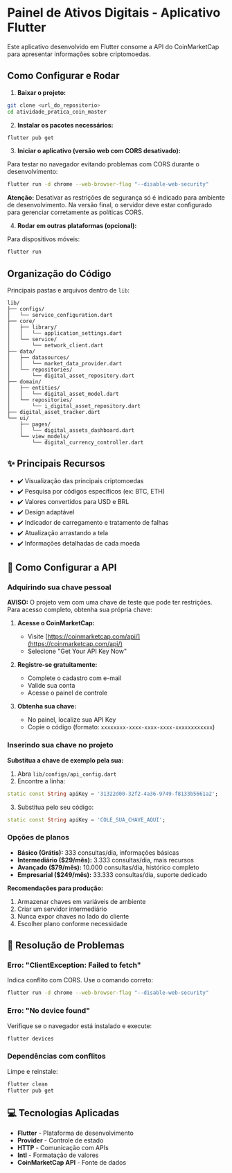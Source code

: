 # Painel de Ativos Digitais - Aplicativo Flutter  

Este aplicativo desenvolvido em Flutter consome a API do CoinMarketCap para apresentar informações sobre criptomoedas.  

## Como Configurar e Rodar  

1. **Baixar o projeto:**  

```bash
git clone <url_do_repositorio>  
cd atividade_pratica_coin_master  
```  

2. **Instalar os pacotes necessários:**  

```bash
flutter pub get  
```  

3. **Iniciar o aplicativo (versão web com CORS desativado):**  

Para testar no navegador evitando problemas com CORS durante o desenvolvimento:  

```bash
flutter run -d chrome --web-browser-flag "--disable-web-security"  
```  

**Atenção:** Desativar as restrições de segurança só é indicado para ambiente de desenvolvimento. Na versão final, o servidor deve estar configurado para gerenciar corretamente as políticas CORS.  

4. **Rodar em outras plataformas (opcional):**  

Para dispositivos móveis:  

```bash
flutter run  
```  

## Organização do Código  

Principais pastas e arquivos dentro de `lib`:  

```
lib/  
├── configs/  
│   └── service_configuration.dart  
├── core/  
│   ├── library/  
│   │   └── application_settings.dart  
│   └── service/  
│       └── network_client.dart  
├── data/  
│   ├── datasources/  
│   │   └── market_data_provider.dart  
│   └── repositories/  
│       └── digital_asset_repository.dart  
├── domain/  
│   ├── entities/  
│   │   └── digital_asset_model.dart  
│   └── repositories/  
│       └── i_digital_asset_repository.dart  
├── digital_asset_tracker.dart  
└── ui/  
    ├── pages/  
    │   └── digital_assets_dashboard.dart  
    └── view_models/  
        └── digital_currency_controller.dart  
```  

## ✨ Principais Recursos  

- ✔️ Visualização das principais criptomoedas  
- ✔️ Pesquisa por códigos específicos (ex: BTC, ETH)  
- ✔️ Valores convertidos para USD e BRL  
- ✔️ Design adaptável  
- ✔️ Indicador de carregamento e tratamento de falhas  
- ✔️ Atualização arrastando a tela  
- ✔️ Informações detalhadas de cada moeda  

## 🔐 Como Configurar a API  

### Adquirindo sua chave pessoal  

**AVISO:** O projeto vem com uma chave de teste que pode ter restrições. Para acesso completo, obtenha sua própria chave:  

1. **Acesse o CoinMarketCap:**  
   - Visite [https://coinmarketcap.com/api/](https://coinmarketcap.com/api/)  
   - Selecione "Get Your API Key Now"  

2. **Registre-se gratuitamente:**  
   - Complete o cadastro com e-mail  
   - Valide sua conta  
   - Acesse o painel de controle  

3. **Obtenha sua chave:**  
   - No painel, localize sua API Key  
   - Copie o código (formato: `xxxxxxxx-xxxx-xxxx-xxxx-xxxxxxxxxxxx`)  

### Inserindo sua chave no projeto  

**Substitua a chave de exemplo pela sua:**  

1. Abra `lib/configs/api_config.dart`  
2. Encontre a linha:  
```dart
static const String apiKey = '31322d00-32f2-4a36-9749-f8133b5661a2';  
```  
3. Substitua pelo seu código:  
```dart
static const String apiKey = 'COLE_SUA_CHAVE_AQUI';  
```  

### Opções de planos  

- **Básico (Grátis):** 333 consultas/dia, informações básicas  
- **Intermediário ($29/mês):** 3.333 consultas/dia, mais recursos  
- **Avançado ($79/mês):** 10.000 consultas/dia, histórico completo  
- **Empresarial ($249/mês):** 33.333 consultas/dia, suporte dedicado  

**Recomendações para produção:**  
1. Armazenar chaves em variáveis de ambiente  
2. Criar um servidor intermediário  
3. Nunca expor chaves no lado do cliente  
4. Escolher plano conforme necessidade  

## 🔧 Resolução de Problemas  

### Erro: "ClientException: Failed to fetch"  

Indica conflito com CORS. Use o comando correto:  

```bash
flutter run -d chrome --web-browser-flag "--disable-web-security"  
```  

### Erro: "No device found"  

Verifique se o navegador está instalado e execute:  

```bash
flutter devices  
```  

### Dependências com conflitos  

Limpe e reinstale:  

```bash
flutter clean  
flutter pub get  
```  

## 💻 Tecnologias Aplicadas  

- **Flutter** - Plataforma de desenvolvimento  
- **Provider** - Controle de estado  
- **HTTP** - Comunicação com APIs  
- **Intl** - Formatação de valores  
- **CoinMarketCap API** - Fonte de dados